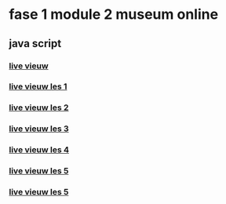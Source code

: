 # fase 1 module 2 museum online
## java script

### [live vieuw](https://33372.hosts1.ma-cloud.nl/f1m2js/)
### [live vieuw les 1 ](https://33372.hosts1.ma-cloud.nl/f1m2js/les1-backgroundcolor)
### [live vieuw les 2 ](https://33372.hosts1.ma-cloud.nl/f1m2js/les2-boodschappen)
### [live vieuw les 3 ](https://33372.hosts1.ma-cloud.nl/f1m2js/les3-tentoonstellingen)
### [live vieuw les 4 ](https://33372.hosts1.ma-cloud.nl/f1m2js/les4-seasons)
### [live vieuw les 5 ](https://33372.hosts1.ma-cloud.nl/f1m2js/les5-silverbullet)
### [live vieuw les 5 ](https://33372.hosts1.ma-cloud.nl/f1m2js/les6-adventure)